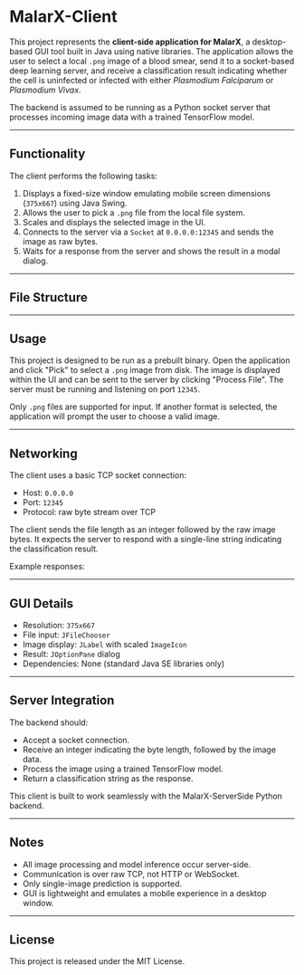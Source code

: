 # MalarX-Client

This project represents the **client-side application for MalarX**, a desktop-based GUI tool built in Java using native libraries. The application allows the user to select a local `.png` image of a blood smear, send it to a socket-based deep learning server, and receive a classification result indicating whether the cell is uninfected or infected with either *Plasmodium Falciparum* or *Plasmodium Vivax*.

The backend is assumed to be running as a Python socket server that processes incoming image data with a trained TensorFlow model.

---

## Functionality

The client performs the following tasks:

1. Displays a fixed-size window emulating mobile screen dimensions (`375x667`) using Java Swing.
2. Allows the user to pick a `.png` file from the local file system.
3. Scales and displays the selected image in the UI.
4. Connects to the server via a `Socket` at `0.0.0.0:12345` and sends the image as raw bytes.
5. Waits for a response from the server and shows the result in a modal dialog.

---

## File Structure


---

## Usage

This project is designed to be run as a prebuilt binary. Open the application and click "Pick" to select a `.png` image from disk. The image is displayed within the UI and can be sent to the server by clicking "Process File". The server must be running and listening on port `12345`.

Only `.png` files are supported for input. If another format is selected, the application will prompt the user to choose a valid image.

---

## Networking

The client uses a basic TCP socket connection:

- Host: `0.0.0.0`
- Port: `12345`
- Protocol: raw byte stream over TCP

The client sends the file length as an integer followed by the raw image bytes. It expects the server to respond with a single-line string indicating the classification result.

Example responses:


---

## GUI Details

- Resolution: `375x667`
- File input: `JFileChooser`
- Image display: `JLabel` with scaled `ImageIcon`
- Result: `JOptionPane` dialog
- Dependencies: None (standard Java SE libraries only)

---

## Server Integration

The backend should:

- Accept a socket connection.
- Receive an integer indicating the byte length, followed by the image data.
- Process the image using a trained TensorFlow model.
- Return a classification string as the response.

This client is built to work seamlessly with the MalarX-ServerSide Python backend.

---

## Notes

- All image processing and model inference occur server-side.
- Communication is over raw TCP, not HTTP or WebSocket.
- Only single-image prediction is supported.
- GUI is lightweight and emulates a mobile experience in a desktop window.

---

## License

This project is released under the MIT License.


